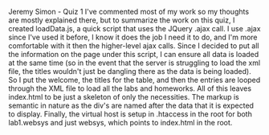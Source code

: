 Jeremy Simon - Quiz 1
I've commented most of my work so my thoughts are mostly explained there, but to summarize the work on this quiz, I created loadData.js, a quick script that uses the JQuery .ajax call. I use .ajax since I've used it before, I know it does the job I need it to do, and I'm more comfortable with it then the higher-level ajax calls. Since I decided to put all the information on the page under this script, I can ensure all data is loaded at the same time (so in the event that the server is struggling to load the xml file, the titles wouldn't just be dangling there as the data is being loaded). So I put the welcome, the titles for the table, and then the entries are looped through the XML file to load all the labs and homeworks. All of this leaves index.html to be just a skeleton of only the necessities. The markup is semantic in nature as the div's are named after the data that it is expected to display. Finally, the virtual host is setup in .htaccess in the root for both lab1.websys and just websys, which points to index.html in the root.